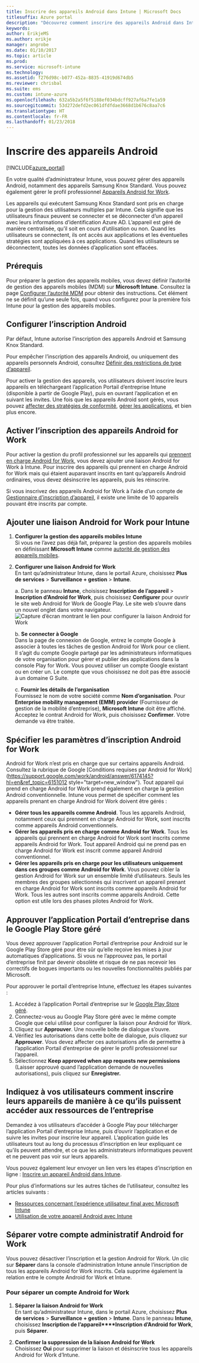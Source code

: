 ```yaml
---
title: Inscrire des appareils Android dans Intune | Microsoft Docs
titlesuffix: Azure portal
description: "Découvrez comment inscrire des appareils Android dans Intune."
keywords: 
author: ErikjeMS
ms.author: erikje
manager: angrobe
ms.date: 01/10/2017
ms.topic: article
ms.prod: 
ms.service: microsoft-intune
ms.technology: 
ms.assetid: f276d98c-b077-452a-8835-41919d674db5
ms.reviewer: chrisbal
ms.suite: ems
ms.custom: intune-azure
ms.openlocfilehash: 632a5b2a5f6f5188ef034bdcff927af6a7fe1a59
ms.sourcegitcommit: 53d272defd2ec061dfdfdae3668d1b676c8aa7c6
ms.translationtype: HT
ms.contentlocale: fr-FR
ms.lasthandoff: 01/23/2018
---
```

# <a name="enroll-android-devices"></a>Inscrire des appareils Android

[!INCLUDE[azure_portal](./includes/azure_portal.md)]

En votre qualité d’administrateur Intune, vous pouvez gérer des appareils Android, notamment des appareils Samsung Knox Standard. Vous pouvez également gérer le profil professionnel [Appareils Android for Work](#enable-enrollment-of-android-for-work-devices).

Les appareils qui exécutent Samsung Knox Standard sont pris en charge pour la gestion des utilisateurs multiples par Intune. Cela signifie que les utilisateurs finaux peuvent se connecter et se déconnecter d’un appareil avec leurs informations d’identification Azure AD. L’appareil est géré de manière centralisée, qu’il soit en cours d’utilisation ou non. Quand les utilisateurs se connectent, ils ont accès aux applications et les éventuelles stratégies sont appliquées à ces applications. Quand les utilisateurs se déconnectent, toutes les données d’application sont effacées.

## <a name="prerequisite"></a>Prérequis

Pour préparer la gestion des appareils mobiles, vous devez définir l’autorité de gestion des appareils mobiles (MDM) sur **Microsoft Intune**. Consultez la page [Configurer l’autorité MDM](mdm-authority-set.md) pour obtenir des instructions. Cet élément ne se définit qu’une seule fois, quand vous configurez pour la première fois Intune pour la gestion des appareils mobiles.

## <a name="set-up-android-enrollment"></a>Configurer l’inscription Android

Par défaut, Intune autorise l’inscription des appareils Android et Samsung Knox Standard.

Pour empêcher l’inscription des appareils Android, ou uniquement des appareils personnels Android, consultez [Définir des restrictions de type d’appareil](enrollment-restrictions-set.md).

Pour activer la gestion des appareils, vos utilisateurs doivent inscrire leurs appareils en téléchargeant l’application Portail d’entreprise Intune (disponible à partir de Google Play), puis en ouvrant l’application et en suivant les invites. Une fois que les appareils Android sont gérés, vous pouvez [affecter des stratégies de conformité](compliance-policy-create-android.md), [gérer les applications](app-management.md), et bien plus encore.

## <a name="enable-enrollment-of-android-for-work-devices"></a>Activer l’inscription des appareils Android for Work

Pour activer la gestion du profil professionnel sur les appareils qui [prennent en charge Android for Work](https://support.google.com/work/android/answer/6174145?hl=en&ref_topic=6151012), vous devez ajouter une liaison Android for Work à Intune. Pour inscrire des appareils qui prennent en charge Android for Work mais qui étaient auparavant inscrits en tant qu’appareils Android ordinaires, vous devez désinscrire les appareils, puis les réinscrire.

Si vous inscrivez des appareils Android for Work à l’aide d’un compte de [Gestionnaire d’inscription d’appareil](device-enrollment-manager-enroll.md), il existe une limite de 10 appareils pouvant être inscrits par compte.

## <a name="add-android-for-work-binding-for-intune"></a>Ajouter une liaison Android for Work pour Intune

1. **Configurer la gestion des appareils mobiles Intune**<br>
Si vous ne l’avez pas déjà fait, préparez la gestion des appareils mobiles en définissant **Microsoft Intune** comme [autorité de gestion des appareils mobiles](mdm-authority-set.md).
2. **Configurer une liaison Android for Work**<br>
    En tant qu’administrateur Intune, dans le portail Azure, choisissez **Plus de services** > **Surveillance + gestion** > **Intune**.

   a. Dans le panneau **Intune**, choisissez **Inscription de l’appareil** > **Inscription d’Android for Work**, puis choisissez **Configurer** pour ouvrir le site web Android for Work de Google Play. Le site web s’ouvre dans un nouvel onglet dans votre navigateur.
   ![Capture d’écran montrant le lien pour configurer la liaison Android for Work](./media/android-work-bind.png)

   b. **Se connecter à Google**<br>
   Dans la page de connexion de Google, entrez le compte Google à associer à toutes les tâches de gestion Android for Work pour ce client. Il s’agit du compte Google partagé par les administrateurs informatiques de votre organisation pour gérer et publier des applications dans la console Play for Work. Vous pouvez utiliser un compte Google existant ou en créer un.  Le compte que vous choisissez ne doit pas être associé à un domaine G Suite.

   c. **Fournir les détails de l’organisation**<br>
   Fournissez le nom de votre société comme **Nom d’organisation**. Pour **Enterprise mobility management (EMM) provider** (Fournisseur de gestion de la mobilité d’entreprise), **Microsoft Intune** doit être affiché. Acceptez le contrat Android for Work, puis choisissez **Confirmer**. Votre demande va être traitée.

## <a name="specify-android-for-work-enrollment-settings"></a>Spécifier les paramètres d’inscription Android for Work
   Android for Work n’est pris en charge que sur certains appareils Android. Consultez la rubrique de Google [Conditions requises par Android for Work](https://support.google.com/work/android/answer/6174145?hl=en&ref_topic=6151012 style="target=new_window"). Tout appareil qui prend en charge Android for Work prend également en charge la gestion Android conventionnelle. Intune vous permet de spécifier comment les appareils prenant en charge Android for Work doivent être gérés :

   - **Gérer tous les appareils comme Android**. Tous les appareils Android, notamment ceux qui prennent en charge Android for Work, sont inscrits comme appareils Android conventionnels.
   - **Gérer les appareils pris en charge comme Android for Work**. Tous les appareils qui prennent en charge Android for Work sont inscrits comme appareils Android for Work. Tout appareil Android qui ne prend pas en charge Android for Work est inscrit comme appareil Android conventionnel.
   - **Gérer les appareils pris en charge pour les utilisateurs uniquement dans ces groupes comme Android for Work**. Vous pouvez cibler la gestion Android for Work sur un ensemble limité d’utilisateurs. Seuls les membres des groupes sélectionnés qui inscrivent un appareil prenant en charge Android for Work sont inscrits comme appareils Android for Work. Tous les autres sont inscrits comme appareils Android. Cette option est utile lors des phases pilotes Android for Work.

## <a name="approve-the-company-portal-app-in-the-managed-google-play-store"></a>Approuver l’application Portail d’entreprise dans le Google Play Store géré
Vous devez approuver l’application Portail d’entreprise pour Android sur le Google Play Store géré pour être sûr qu’elle reçoive les mises à jour automatiques d’applications. Si vous ne l’approuvez pas, le portail d’entreprise finit par devenir obsolète et risque de ne pas recevoir les correctifs de bogues importants ou les nouvelles fonctionnalités publiés par Microsoft.

Pour approuver le portail d’entreprise Intune, effectuez les étapes suivantes :

1.  Accédez à l’application Portail d’entreprise sur le [Google Play Store géré](https://play.google.com/work/apps/details?id=com.microsoft.windowsintune.companyportal).
2.  Connectez-vous au Google Play Store géré avec le même compte Google que celui utilisé pour configurer la liaison pour Android for Work.
3.  Cliquez sur **Approuver**.  Une nouvelle boîte de dialogue s’ouvre.
4.  Vérifiez les autorisations dans cette boîte de dialogue, puis cliquez sur **Approuver**. Vous devez affecter ces autorisations afin de permettre à l’application Portail d’entreprise de gérer le profil professionnel sur l’appareil.
5.  Sélectionnez **Keep approved when app requests new permissions** (Laisser approuvé quand l’application demande de nouvelles autorisations), puis cliquez sur **Enregistrer.**

<!--  ## Next steps for Android for Work
After configuring the Android for Work binding and settings, you can do the following:
- [Deploy Android for Work apps](android-for-work-apps.md)
- [Add Android for Work configuration policies](android-for-work-policy-settings-in-microsoft-intune.md)  -->

## <a name="tell-your-users-how-to-enroll-their-devices-to-access-company-resources"></a>Indiquez à vos utilisateurs comment inscrire leurs appareils de manière à ce qu’ils puissent accéder aux ressources de l’entreprise

Demandez à vos utilisateurs d’accéder à Google Play pour télécharger l’application Portail d’entreprise Intune, puis d’ouvrir l’application et de suivre les invites pour inscrire leur appareil. L’application guide les utilisateurs tout au long du processus d’inscription en leur expliquant ce qu’ils peuvent attendre, et ce que les administrateurs informatiques peuvent et ne peuvent pas voir sur leurs appareils.

Vous pouvez également leur envoyer un lien vers les étapes d’inscription en ligne : [Inscrire un appareil Android dans Intune](https://docs.microsoft.com/intune-user-help/enroll-your-device-in-intune-android).

Pour plus d’informations sur les autres tâches de l’utilisateur, consultez les articles suivants :

- [Ressources concernant l’expérience utilisateur final avec Microsoft Intune](end-user-educate.md)
- [Utilisation de votre appareil Android avec Intune](https://docs.microsoft.com/intune-user-help/using-your-android-device-with-intune)

## <a name="unbind-your-android-for-work-administrative-account"></a>Séparer votre compte administratif Android for Work

Vous pouvez désactiver l’inscription et la gestion Android for Work. Un clic sur **Séparer** dans la console d’administration Intune annule l’inscription de tous les appareils Android for Work inscrits. Cela supprime également la relation entre le compte Android for Work et Intune.

### <a name="to-unbind-an-android-for-work-account"></a>Pour séparer un compte Android for Work

1. **Séparer la liaison Android for Work**<br>
    En tant qu’administrateur Intune, dans le portail Azure, choisissez **Plus de services** > **Surveillance + gestion** > **Intune**.  Dans le panneau **Intune**, choisissez **Inscription de l’appareil****Inscription d’Android for Work**, puis **Séparer**.

2. **Confirmer la suppression de la liaison Android for Work**<br>
  Choisissez **Oui** pour supprimer la liaison et désinscrire tous les appareils Android for Work d’Intune.
